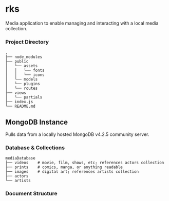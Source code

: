 # rks
Media application to enable managing and interacting with a local media collection.


### Project Directory
```
.
├── node_modules
├── public
│   └── assets
│   │   └── fonts
│   │   └── icons
│   └── models
│   └── plugins
│   └── routes
├── views
│   └── partials
├── index.js
└── README.md
```


## MongoDB Instance
Pulls data from a locally hosted MongoDB v4.2.5 community server.

### Database & Collections
```
mediaDatabase
├── videos    # movie, film, shows, etc; references actors collection
├── prints    # comics, manga, or anything readable
├── images    # digital art; references artists collection
├── actors
└── artists
```


### Document Structure
